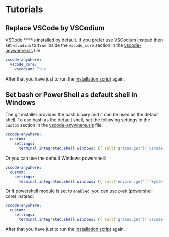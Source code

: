 # Tutorials

## Replace VSCode by VSCodium

 [VSCode](https://code.visualstudio.com) ****is installed by default. If you prefer use [VSCodium](https://vscodium.com) instead then set `vscodium` to `True` inside the `vscode_core` section in the [vscode-anywhere.sls](structure/conf/saltstack/pillar.md#vscode-anywhere-sls) file:

```yaml
vscode-anywhere:
  vscode_core:
    vscodium: True
```

After that you have just to run the [installation script](structure/tools/install.md) again.

## Set bash or PowerShell as default shell in Windows

The git installer provides the bash binary and it can be used as the default shell. To use bash as the default shell, set the following settings in the `custom` section in the [vscode-anywhere.sls](structure/conf/saltstack/pillar.md#vscode-anywhere-sls) file:

```yaml
vscode-anywhere:
  custom:
    settings:
      terminal.integrated.shell.windows: {{ salt['grains.get']('vscode-anywhere:apps:path') | path_join('scoop', 'apps', 'git', 'current', 'bin', 'bash.exe') }}
```

Or you can use the default Windows powershell:

```yaml
vscode-anywhere:
  custom:
    settings:
      terminal.integrated.shell.windows: {{ salt['environ.get']('SystemRoot') | path_join('system32', 'WindowsPowerShell', 'v1.0', 'powershell.exe')' }}
```

Or if [powershell](modules/list/powershell.md#installation) module is set to `enabled`, you can use `pwsh` \(powershell core\) instead:

```yaml
vscode-anywhere:
  custom:
    settings:
      terminal.integrated.shell.windows: {{ salt['grains.get']('vscode-anywhere:apps:path') | path_join('scoop', 'apps', 'pwsh', 'current', 'pwsh.exe') }}
```



After that you have just to run the [installation script](structure/tools/install.md) again.

